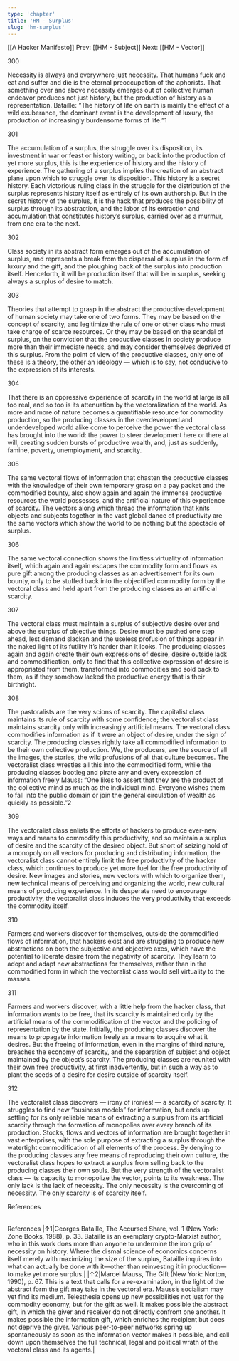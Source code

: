 ```yaml
---
type: 'chapter'
title: 'HM - Surplus'
slug: 'hm-surplus'
---
```


[[A Hacker Manifesto]]
Prev: [[HM - Subject]]
Next: [[HM - Vector]]

300

Necessity is always and everywhere just necessity. That humans fuck and eat and suffer and die is the eternal preoccupation of the aphorists. That something over and above necessity emerges out of collective human endeavor produces not just history, but the production of history as a representation. Bataille: “The history of life on earth is mainly the effect of a wild exuberance, the dominant event is the development of luxury, the production of increasingly burdensome forms of life.”1

301

The accumulation of a surplus, the struggle over its disposition, its investment in war or feast or history writing, or back into the production of yet more surplus, this is the experience of history and the history of experience. The gathering of a surplus implies the creation of an abstract plane upon which to struggle over its disposition. This history is a secret history. Each victorious ruling class in the struggle for the distribution of the surplus represents history itself as entirely of its own authorship. But in the secret history of the surplus, it is the hack that produces the possibility of surplus through its abstraction, and the labor of its extraction and accumulation that constitutes history’s surplus, carried over as a murmur, from one era to the next.

302

Class society in its abstract form emerges out of the accumulation of surplus, and represents a break from the dispersal of surplus in the form of luxury and the gift, and the ploughing back of the surplus into production itself. Henceforth, it will be production itself that will be in surplus, seeking always a surplus of desire to match.

303

Theories that attempt to grasp in the abstract the productive development of human society may take one of two forms. They may be based on the concept of scarcity, and legitimize the rule of one or other class who must take charge of scarce resources. Or they may be based on the scandal of surplus, on the conviction that the productive classes in society produce more than their immediate needs, and may consider themselves deprived of this surplus. From the point of view of the productive classes, only one of these is a theory, the other an ideology — which is to say, not conducive to the expression of its interests.

304

That there is an oppressive experience of scarcity in the world at large is all too real, and so too is its attenuation by the vectoralization of the world. As more and more of nature becomes a quantifiable resource for commodity production, so the producing classes in the overdeveloped and underdeveloped world alike come to perceive the power the vectoral class has brought into the world: the power to steer development here or there at will, creating sudden bursts of productive wealth, and, just as suddenly, famine, poverty, unemployment, and scarcity.

305

The same vectoral flows of information that chasten the productive classes with the knowledge of their own temporary grasp on a pay packet and the commodified bounty, also show again and again the immense productive resources the world possesses, and the artificial nature of this experience of scarcity. The vectors along which thread the information that knits objects and subjects together in the vast global dance of productivity are the same vectors which show the world to be nothing but the spectacle of surplus.

306

The same vectoral connection shows the limitless virtuality of information itself, which again and again escapes the commodity form and flows as pure gift among the producing classes as an advertisement for its own bounty, only to be stuffed back into the objectified commodity form by the vectoral class and held apart from the producing classes as an artificial scarcity.

307

The vectoral class must maintain a surplus of subjective desire over and above the surplus of objective things. Desire must be pushed one step ahead, lest demand slacken and the useless profusion of things appear in the naked light of its futility It’s harder than it looks. The producing classes again and again create their own expressions of desire, desire outside lack and commodification, only to find that this collective expression of desire is appropriated from them, transformed into commodities and sold back to them, as if they somehow lacked the productive energy that is their birthright.

308

The pastoralists are the very scions of scarcity. The capitalist class maintains its rule of scarcity with some confidence; the vectoralist class maintains scarcity only with increasingly artificial means. The vectoral class commodifies information as if it were an object of desire, under the sign of scarcity. The producing classes rightly take all commodified information to be their own collective production. We, the producers, are the source of all the images, the stories, the wild profusions of all that culture becomes. The vectoralist class wrestles all this into the commodified form, while the producing classes bootleg and pirate any and every expression of information freely Mauss: “One likes to assert that they are the product of the collective mind as much as the individual mind. Everyone wishes them to fall into the public domain or join the general circulation of wealth as quickly as possible.”2

309

The vectoralist class enlists the efforts of hackers to produce ever-new ways and means to commodify this productivity, and so maintain a surplus of desire and the scarcity of the desired object. But short of seizing hold of a monopoly on all vectors for producing and distributing information, the vectoralist class cannot entirely limit the free productivity of the hacker class, which continues to produce yet more fuel for the free productivity of desire. New images and stories, new vectors with which to organize them, new technical means of perceiving and organizing the world, new cultural means of producing experience. In its desperate need to encourage productivity, the vectoralist class induces the very productivity that exceeds the commodity itself.

310

Farmers and workers discover for themselves, outside the commodified flows of information, that hackers exist and are struggling to produce new abstractions on both the subjective and objective axes, which have the potential to liberate desire from the negativity of scarcity. They learn to adopt and adapt new abstractions for themselves, rather than in the commodified form in which the vectoralist class would sell virtuality to the masses.

311

Farmers and workers discover, with a little help from the hacker class, that information wants to be free, that its scarcity is maintained only by the artificial means of the commodification of the vector and the policing of representation by the state. Initially, the producing classes discover the means to propagate information freely as a means to acquire what it desires. But the freeing of information, even in the margins of third nature, breaches the economy of scarcity, and the separation of subject and object maintained by the object’s scarcity. The producing classes are reunited with their own free productivity, at first inadvertently, but in such a way as to plant the seeds of a desire for desire outside of scarcity itself.

312

The vectoralist class discovers — irony of ironies! — a scarcity of scarcity. It struggles to find new “business models” for information, but ends up settling for its only reliable means of extracting a surplus from its artificial scarcity through the formation of monopolies over every branch of its production. Stocks, flows and vectors of information are brought together in vast enterprises, with the sole purpose of extracting a surplus through the watertight commodification of all elements of the process. By denying to the producing classes any free means of reproducing their own culture, the vectoralist class hopes to extract a surplus from selling back to the producing classes their own souls. But the very strength of the vectoralist class — its capacity to monopolize the vector, points to its weakness. The only lack is the lack of necessity. The only necessity is the overcoming of necessity. The only scarcity is of scarcity itself.

References

|   |   |
|---|---|
References
|↑1|Georges Bataille, The Accursed Share, vol. 1 (New York: Zone Books, 1988), p. 33. Bataille is an exemplary crypto-Marxist author, who in this work does more than anyone to undermine the iron grip of necessity on history. Where the dismal science of economics concerns itself merely with maximizing the size of the surplus, Bataille inquires into what can actually be done with it—other than reinvesting it in production—to make yet more surplus.|
|↑2|Marcel Mauss, The Gift (New York: Norton, 1990), p. 67. This is a text that calls for a re-examination, in the light of the abstract form the gift may take in the vectoral era. Mauss’s socialism may yet find its medium. Telesthesia opens up new possibilities not just for the commodity economy, but for the gift as well. It makes possible the abstract gift, in which the giver and receiver do not directly confront one another. It makes possible the information gift, which enriches the recipient but does not deprive the giver. Various peer-to-peer networks spring up spontaneously as soon as the information vector makes it possible, and call down upon themselves the full technical, legal and political wrath of the vectoral class and its agents.|